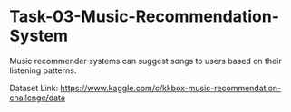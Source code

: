 # Task-03-Music-Recommendation-System
Music recommender systems can suggest songs to users based on their listening patterns.

Dataset Link: https://www.kaggle.com/c/kkbox-music-recommendation-challenge/data
